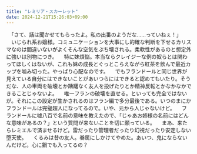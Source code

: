 ```yaml
---
title: "レミリア・スカーレット"
date: 2024-12-21T15:26:03+09:00
---
```

　「さて、話は聞かせてもらったよ。私の出番のようだな……っていねぇ！」
　いじられ系お嬢様。コミュニケーションを大事にし的確な判断を下せるカリスマなのは間違いないがよくそんな空気をぶち壊される。柔軟性があるのと想定外に強いは別物につき。
　特に妹煩悩。本当ならクレイジーな例の奴らとは関わってほしくはないが、これも妹の成長とぐっとこらえながら紅茶を飲んで最近カップを噛み切った。やっぱり心配なのです。
　でもフランドールと同じ世界が見えている自分にはできないことがあいつらにはできると認めてもいたり。そうだな、人の車両を破壊とか躊躇なく友人を投げたりとか精神反転とかなかなかできることじゃないよ。
　唯一フランの破壊を直せる。といっても完全ではないが。それにこの設定が生かされるのはフラン編で多分最後である。いつのまにかフランドールは完璧超人になってるので。いや、元から人じゃないけど。
　フランドールに嘘八百で名前の意味を教えたので、「じゃあお姉様の名前にはどんな意味があるの？」という質問が来ないことを切に願っている。
　まあ、来たらレミエルで済ませるけど。雷だったり管理者だったり幻視だったり安定しない堕天使。
　くるみは昔の友人。眷属にしかけてやめた。あいつ、鬼にならないんだけど。心に鋼でも入ってるの？

　
